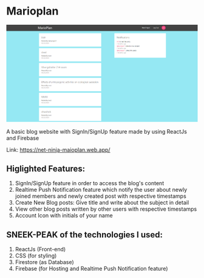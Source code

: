 # Marioplan

![Blog-Website-with-push-Notification](https://github.com/GraniteMask/Blog-Website-with-push-Notification/blob/master/blog.png?raw=true)

A basic blog website with SignIn/SignUp feature made by using ReactJs and Firebase

Link: https://net-ninja-maioplan.web.app/

## Higlighted Features:

1) SignIn/SignUp feature in order to access the blog's content
2) Realtime Push Notification feature which notify the user about newly joined members and newly created post with respective timestamps
3) Create New Blog posts: Give title and write about the subject in detail
4) View other blog posts written by other users with respective timestamps 
5) Account Icon with initials of your name

## SNEEK-PEAK of the technologies I used:

1) ReactJs (Front-end)
2) CSS (for styling)
3) Firestore (as Database)
4) Firebase (for Hosting and Realtime Push Notification feature)
